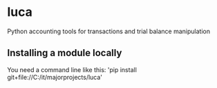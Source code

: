 # luca
Python accounting tools for transactions and trial balance manipulation


## Installing a module locally
You need a command line like this:
'pip install git+file://C:/it/majorprojects/luca'
